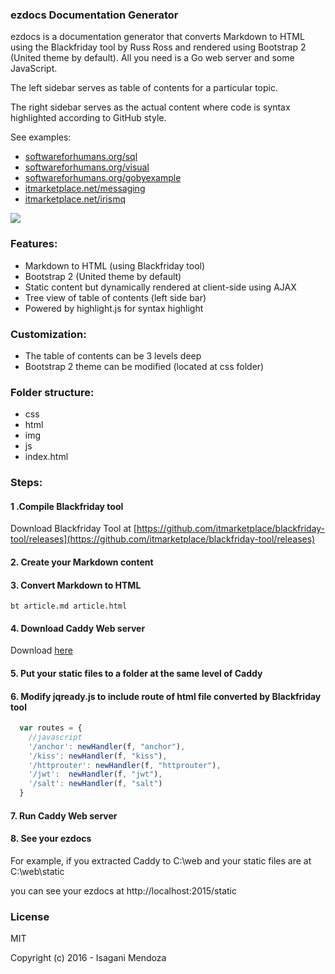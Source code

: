 ### ezdocs Documentation Generator

ezdocs is a documentation generator that converts Markdown to HTML using the Blackfriday tool by Russ Ross and rendered using Bootstrap 2 (United theme by default). All you need is a Go web server and some JavaScript.

The left sidebar serves as table of contents for a particular topic.

The right sidebar serves as the actual content where code is syntax highlighted according to GitHub style.

See examples:

- [softwareforhumans.org/sql](http://softwareforhumans.org/sql)
- [softwareforhumans.org/visual](http://softwareforhumans.org/visual)
- [softwareforhumans.org/gobyexample](http://softwareforhumans.org/gobyexample)
- [itmarketplace.net/messaging](http://itmarketplace.net/messaging)
- [itmarketplace.net/irismq](http://itmarketplace.net/irismq)

<img src="https://itjumpstart.files.wordpress.com/2016/03/sfh.png">

### Features:

- Markdown to HTML (using Blackfriday tool)
- Bootstrap 2 (United theme by default)
- Static content but dynamically rendered at client-side using AJAX
- Tree view of table of contents (left side bar)
- Powered by highlight.js for syntax highlight

### Customization:

- The table of contents can be 3 levels deep
- Bootstrap 2 theme can be modified (located at css folder)

### Folder structure:

- css
- html
- img
- js
- index.html

### Steps:

#### 1 .Compile Blackfriday tool

Download Blackfriday Tool at [https://github.com/itmarketplace/blackfriday-tool/releases](https://github.com/itmarketplace/blackfriday-tool/releases)


#### 2. Create your Markdown content

#### 3. Convert Markdown to HTML

```
bt article.md article.html
```

#### 4. Download Caddy Web server

Download [here](http://caddyserver.com/download)

#### 5. Put your static files to a folder at the same level of Caddy

#### 6. Modify jqready.js to include route of html file converted by Blackfriday tool

```javascript
  var routes = {
	//javascript
	'/anchor': newHandler(f, "anchor"),
	'/kiss': newHandler(f, "kiss"),
	'/httprouter': newHandler(f, "httprouter"),
	'/jwt':  newHandler(f, "jwt"),
	'/salt': newHandler(f, "salt")
  }
```

#### 7. Run Caddy Web server

#### 8. See your ezdocs

For example, if you extracted Caddy to C:\web and your static files are at C:\web\static

you can see your ezdocs at http://localhost:2015/static

### License

MIT

Copyright (c) 2016 - Isagani Mendoza
